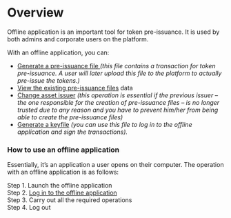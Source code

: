 # Overview

Offline application is an important tool for token pre-issuance. It is used by both admins and corporate users on the platform.

With an offline application, you can:

* [Generate a pre-issuance file ](keyfile-generation.md)_\(this file contains a transaction for token pre-issuance. A user will later upload this file to the platform to actually pre-issue the tokens.\)_
* [View the existing pre-issuance files](../../admins/offline-application/pre-issuance-file-review.md) data
* [Change asset issuer](change-asset-issuer.md) _\(this operation is essential if the previous issuer – the one responsible for the creation of pre-issuance files – is no longer trusted due to any reason and you have to prevent him/her from being able to create the pre-issuance files\)_
* [Generate a keyfile](keyfile-generation.md) _\(you can use this file to log in to the offline application and sign the transactions\)._

### How to use an offline application

Essentially, it’s an application a user opens on their computer. The operation with an offline application is as follows:

Step 1. Launch the offline application  
Step 2. [Log in to the offline application](log-in-to-the-offline-application.md)  
Step 3. Carry out all the required operations  
Step 4. Log out

